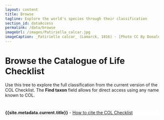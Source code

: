 ```yaml
---
layout: content
title: Browse
tagline: Explore the world's species through their classification
section_id: dataAccess
permalink: /data/browse
imageUrl: /images/Patiriella_calcar.jpg
imageCaption: _Patiriella calcar_ (Lamarck, 1816) - [Photo CC By Donald Hobern](https://www.flickr.com/photos/dhobern/42551733071)
---
```


# Browse the Catalogue of Life Checklist
Use this tree to explore the full classification from the current version of the COL Checklist. The **Find taxon** field allows for direct access using any name known to COL.

<div class="row" style="background: white; margin-top: 40px; margin-bottom: 60px">
  <div class='col-version'><strong>{{site.metadata.current.title}}</strong> - <a href="/content/colusage.html#recommended-citations">How to cite the COL Checklist</a></div>


  <!-- img src="/images/placeholder_for_js_lib.png" style="display: block; margin: auto;"/ -->
  <div id="tree" class="catalogue-of-life"></div>
</div>
  <script >
    'use strict';

const e = React.createElement;

class PublicTree extends React.Component {

    render() {
       
      return e(
        ColBrowser.Tree,
        { catalogueKey: '{{ site.react.datasetKey }}' , pathToTaxon: '{{ site.react.pathToTaxon }}', pathToDataset: '{{ site.react.pathToDataset }}' , auth: '{{ site.react.auth }}', showTreeOptions: true}
      );
    }
  }

const domContainer = document.querySelector('#tree');
ReactDOM.render(e(PublicTree), domContainer);
  </script>
